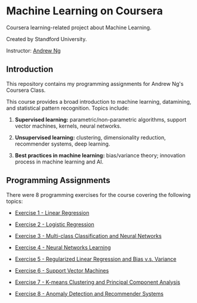 # Machine Learning on Coursera
Coursera learning-related project about Machine Learning.

Created by Standford University.

Instructor: [Andrew Ng](http://www.andrewng.org/)

## Introduction
This repository contains my programming assignments for Andrew Ng's Coursera Class. 

This course provides a broad introduction to machine learning, datamining, and statistical pattern recognition. 
Topics include: 

1. **Supervised learning:** parametric/non-parametric algorithms, support vector machines, kernels, neural networks.

2. **Unsupervised learning:** clustering, dimensionality reduction, recommender systems, deep learning. 

3. **Best practices in machine learning:** bias/variance theory; innovation process in machine learning and AI. 

## Programming Assignments

There were 8 programming exercises for the course covering the following topics:

- [Exercise 1 - Linear Regression](https://github.com/gemaatienza/Machine-Learning-Coursera/tree/master/Programming%20Exercise%201-%20Linear%20Regression)

- [Exercise 2 - Logistic Regression](https://github.com/gemaatienza/Machine-Learning-Coursera/tree/master/Programming%20Exercise%202-%20Logistic%20Regression)

- [Exercise 3 - Multi-class Classification and Neural Networks](https://github.com/gemaatienza/Machine-Learning-Coursera/tree/master/Programming%20Exercise%203-%20Multi-class%20Classification%20and%20Neural%20Networks)

- [Exercise 4 - Neural Networks Learning](https://github.com/gemaatienza/Machine-Learning-Coursera/tree/master/Programming%20Exercise%204-%20Neural%20Networks%20Learning)

- [Exercise 5 - Regularized Linear Regression and Bias v.s. Variance](https://github.com/gemaatienza/Machine-Learning-Coursera/tree/master/Programming%20Exercise%205-%20Regularized%20Linear%20Regression%20and%20Bias%20v.s.%20Variance)

- [Exercise 6 - Support Vector Machines](https://github.com/gemaatienza/Machine-Learning-Coursera/tree/master/Programming%20Exercise%206-%20Support%20Vector%20Machines)

- [Exercise 7 - K-means Clustering and Principal Component Analysis](https://github.com/gemaatienza/Machine-Learning-Coursera/tree/master/Programming%20Exercise%207-%20K-means%20Clustering%20and%20Principal%20Component%20Analysis)

- [Exercise 8 - Anomaly Detection and Recommender Systems](https://github.com/gemaatienza/Machine-Learning-Coursera/tree/master/Programming%20Exercise%208-%20Anomaly%20Detection%20and%20Recommender%20Systems)
